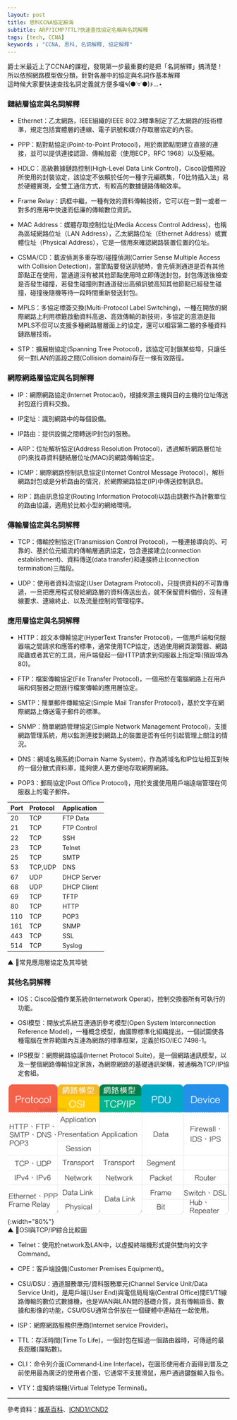 ```yaml
---
layout: post
title: 思科CCNA協定辭海
subtitle: ARP?ICMP?TTL?快速查找協定名稱與名詞解釋
tags: [tech, CCNA]
keywords : "CCNA, 思科, 名詞解釋, 協定解釋" 
---
```


爵士米最近上了CCNA的課程，發現第一步最重要的是把「名詞解釋」搞清楚！<br>
所以依照網路模型做分類，針對各層中的協定與名詞作基本解釋<br>
這時候大家要快速查找名詞定義就方便多囉٩(●˙▿˙●)۶…⋆ฺ<br>

### 鏈結層協定與名詞解釋

* Ethernet：乙太網路，IEEE組織的IEEE 802.3標準制定了乙太網路的技術標準，規定包括實體層的連線、電子訊號和媒介存取層協定的內容。

* PPP：點對點協定(Point-to-Point Protocol)，用於兩節點間建立直接的連接，並可以提供連接認證、傳輸加密（使用ECP，RFC 1968）以及壓縮。

* HDLC：高級數據鏈路控制(High-Level Data Link Control)，Cisco設備預設所使用的封裝協定，該協定不依賴於任何一種字元編碼集，「0比特插入法」易於硬體實現，全雙工通信方式，有較高的數據鏈路傳輸效率。

* Frame Relay：訊框中繼，一種有效的資料傳輸技術，它可以在一對一或者一對多的應用中快速而低廉的傳輸數位資訊。

* MAC Address：媒體存取控制位址(Media Access Control Address)，也稱為區域網路位址（LAN Address），乙太網路位址（Ethernet Address）或實體位址（Physical Address），它是一個用來確認網路裝置位置的位址。

* CSMA/CD：載波偵測多重存取/碰撞偵測(Carrier Sense Multiple Access with Collision Detection)，當節點要發送訊號時，會先偵測通道是否有其他節點正在使用，當通道沒有被其他節點使用時立即傳送封包，封包傳送後檢查是否發生碰撞，若發生碰撞則對通道發出高頻訊號高知其他節點已經發生碰撞，碰撞後隨機等待一段時間重新發送封包。

* MPLS：多協定標簽交換(Multi-Protocol Label Switching)，一種在開放的網際網路上利用標籤啟動資料高速、高效傳輸的新技術，多協定的意涵是指MPLS不但可以支援多種網路層層面上的協定，還可以相容第二層的多種資料鏈路層技術。

* STP：擴展樹協定(Spanning Tree Protocol)，該協定可封鎖某些埠，只讓任何一對LAN的區段之間(Collision domain)存在一條有效路徑。

### 網際網路層協定與名詞解釋

* IP：網際網路協定(Internet Protocaol)，根據來源主機與目的主機的位址傳送封包進行資料交換。

* IP定址：識別網路中的每個設備。

* IP路由：提供設備之間轉送IP封包的服務。

* ARP：位址解析協定(Address Resolution Protocol)，透過解析網路層位址(IP)來找尋資料鏈結層位址(MAC)的網路傳輸協定。

* ICMP：網際網路控制訊息協定(Internet Control Message Protocol)，解析網路封包或是分析路由的情況，於網際網路協定(IP)中傳送控制訊息。

* RIP：路由訊息協定(Routing Information Protocol)以路由跳數作為計數單位的路由協議，適用於比較小型的網絡環境。

### 傳輸層協定與名詞解釋

* TCP：傳輸控制協定(Transmission Control Protocol)，一種連接導向的、可靠的、基於位元組流的傳輸層通訊協定，包含連接建立(connection establishment)、資料傳送(data transfer)和連接終止(connection termination)三階段。

* UDP：使用者資料流協定(User Datagram Protocol)，只提供資料的不可靠傳遞，一旦把應用程式發給網路層的資料傳送出去，就不保留資料備份，沒有連線要求、連線終止、以及流量控制的管理程序。

### 應用層協定與名詞解釋

* HTTP：超文本傳輸協定(HyperText Transfer Protocol)，一個用戶端和伺服器端之間請求和應答的標準，通常使用TCP協定，透過使用網頁瀏覽器、網路爬蟲或者其它的工具，用戶端發起一個HTTP請求到伺服器上指定埠(預設埠為80)。

* FTP：檔案傳輸協定(File Transfer Protocol)，一個用於在電腦網路上在用戶端和伺服器之間進行檔案傳輸的應用層協定。

* SMTP：簡單郵件傳輸協定(Simple Mail Transfer Protocol)，基於文字在網際網路上傳送電子郵件的標準。

* SNMP：簡單網路管理協定(Simple Network Management Protocol)，支援網路管理系統，用以監測連接到網路上的裝置是否有任何引起管理上關注的情況。

* DNS：網域名稱系統(Domain Name System)，作為將域名和IP位址相互對映的一個分散式資料庫，能夠使人更方便地存取網際網路。

* POP3：郵局協定(Post Office Protocol)，用於支援使用用戶端遠端管理在伺服器上的電子郵件。

| Port | Protocol | Application |
| :------ |:--- | :--- |
| 20 | TCP | FTP Data |
| 21 | TCP | FTP Control |
| 22 | TCP | SSH |
| 23 | TCP | Telnet |
| 25 | TCP | SMTP |
| 53 | TCP,UDP | DNS |
| 67 | UDP | DHCP Server |
| 68 | UDP | DHCP Client |
| 69 | TCP | TFTP |
| 80 | TCP | HTTP |
| 110 | TCP | POP3 |
| 161 | TCP | SNMP |
| 443 | TCP | SSL |
| 514 | TCP | Syslog |

▲ 常見應用層協定及其埠號

### 其他名詞解釋

* IOS：Cisco設備作業系統(Internetwork Operat)，控制交換器所有可執行的功能。

* OSI模型：開放式系統互連通訊參考模型(Open System Interconnection Reference Model)，一種概念模型，由國際標準化組織提出，一個試圖使各種電腦在世界範圍內互連為網路的標準框架，定義於ISO/IEC 7498-1。

* IPS模型：網際網路協議(Internet Protocol Suite)，是一個網路通訊模型，以及一整個網路傳輸協定家族，為網際網路的基礎通訊架構，被通稱為TCP/IP協定套組。

![OSI](/img/1080531/OSI.png){:width="80%"}<br>
▲ OSI與TCP/IP綜合比較圖

* Telnet：使用於network及LAN中，以虛擬終端機形式提供雙向的文字Command。

* CPE：客戶端設備(Customer Premises Equipment)。

* CSU/DSU：通道服務單元/資料服務單元(Channel Service Unit/Data Service Unit)，是用戶端(User End)與電信局局端(Central Office)間E1/T1線路傳輸的數位式數據機，也是WAN與LAN間的基礎介質，具有傳輸語音、數據和影像的功能，CSU/DSU通常合併放在一個硬體中連結在一起使用。

* ISP：網際網路服務供應商(Internet service Provider)。

* TTL：存活時間(Time To Life)，一個封包在經過一個路由器時，可傳遞的最長距離(躍點數)。

* CLI：命令列介面(Command-Line Interface)，在圖形使用者介面得到普及之前使用最為廣泛的使用者介面，它通常不支援滑鼠，用戶通過鍵盤輸入指令。

* VTY：虛擬終端機(Virtual Teletype Terminal)。

----------

參考資料：[維基百科](https://zh.wikipedia.org/wiki)、[ICND1/ICND2](https://www.books.com.tw/products/0010757652)